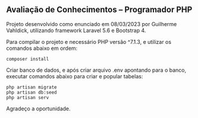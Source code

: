 ## Avaliação de Conhecimentos – Programador PHP

Projeto desenvolvido como enunciado em 08/03/2023 por Guilherme Vahldick, utilizando framework Laravel 5.6 e Bootstrap 4.

Para compilar o projeto e necessário PHP versão ^7.1.3, e utilizar os comandos abaixo em ordem:

```
composer install
```

Criar banco de dados, e após criar arquivo .env apontando para o banco, executar comandos abaixo para criar e popular tabelas:

```
php artisan migrate
php artisan db:seed
php artisan serv
```

Agradeço a oportunidade.

